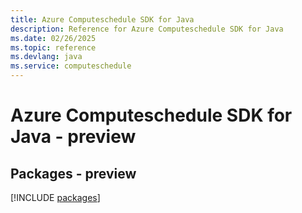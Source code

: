 ```yaml
---
title: Azure Computeschedule SDK for Java
description: Reference for Azure Computeschedule SDK for Java
ms.date: 02/26/2025
ms.topic: reference
ms.devlang: java
ms.service: computeschedule
---
```

# Azure Computeschedule SDK for Java - preview
## Packages - preview
[!INCLUDE [packages](computeschedule-index.md)]
